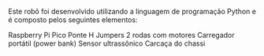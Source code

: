Este robô foi desenvolvido utilizando a linguagem de programação Python e é composto pelos seguintes elementos:

Raspberry Pi Pico
Ponte H
Jumpers
2 rodas com motores
Carregador portátil (power bank)
Sensor ultrassônico
Carcaça do chassi
